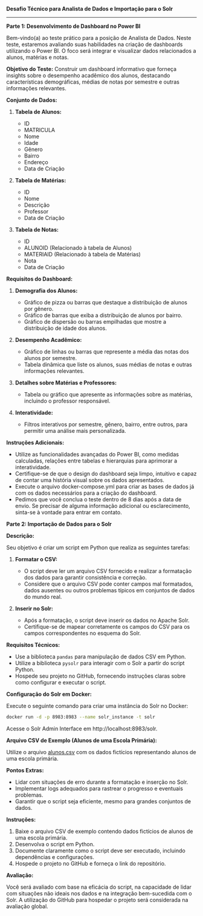 **Desafio Técnico para Analista de Dados e Importação para o Solr**

---

**Parte 1: Desenvolvimento de Dashboard no Power BI**

Bem-vindo(a) ao teste prático para a posição de Analista de Dados. Neste teste, estaremos avaliando suas habilidades na criação de dashboards utilizando o Power BI. O foco será integrar e visualizar dados relacionados a alunos, matérias e notas.

**Objetivo do Teste:**
Construir um dashboard informativo que forneça insights sobre o desempenho acadêmico dos alunos, destacando características demográficas, médias de notas por semestre e outras informações relevantes.

**Conjunto de Dados:**
1. **Tabela de Alunos:**
   - ID
   - MATRICULA
   - Nome
   - Idade
   - Gênero
   - Bairro
   - Endereço
   - Data de Criação

2. **Tabela de Matérias:**
   - ID
   - Nome
   - Descrição
   - Professor
   - Data de Criação

3. **Tabela de Notas:**
   - ID
   - ALUNOID (Relacionado à tabela de Alunos)
   - MATERIAID (Relacionado à tabela de Matérias)
   - Nota
   - Data de Criação

**Requisitos do Dashboard:**

1. **Demografia dos Alunos:**
   - Gráfico de pizza ou barras que destaque a distribuição de alunos por gênero.
   - Gráfico de barras que exiba a distribuição de alunos por bairro.
   - Gráfico de dispersão ou barras empilhadas que mostre a distribuição de idade dos alunos.

2. **Desempenho Acadêmico:**
   - Gráfico de linhas ou barras que represente a média das notas dos alunos por semestre.
   - Tabela dinâmica que liste os alunos, suas médias de notas e outras informações relevantes.

3. **Detalhes sobre Matérias e Professores:**
   - Tabela ou gráfico que apresente as informações sobre as matérias, incluindo o professor responsável.

4. **Interatividade:**
   - Filtros interativos por semestre, gênero, bairro, entre outros, para permitir uma análise mais personalizada.

**Instruções Adicionais:**
- Utilize as funcionalidades avançadas do Power BI, como medidas calculadas, relações entre tabelas e hierarquias para aprimorar a interatividade.
- Certifique-se de que o design do dashboard seja limpo, intuitivo e capaz de contar uma história visual sobre os dados apresentados.
- Execute o arquivo docker-compose.yml para criar as bases de dados já com os dados necessários para a criação do dashboard.
- Pedimos que você conclua o teste dentro de 8 dias após a data de envio. Se precisar de alguma informação adicional ou esclarecimento, sinta-se à vontade para entrar em contato.

**Parte 2: Importação de Dados para o Solr**

**Descrição:**

Seu objetivo é criar um script em Python que realiza as seguintes tarefas:

1. **Formatar o CSV:**
   - O script deve ler um arquivo CSV fornecido e realizar a formatação dos dados para garantir consistência e correção.
   - Considere que o arquivo CSV pode conter campos mal formatados, dados ausentes ou outros problemas típicos em conjuntos de dados do mundo real.

2. **Inserir no Solr:**
   - Após a formatação, o script deve inserir os dados no Apache Solr. 
   - Certifique-se de mapear corretamente os campos do CSV para os campos correspondentes no esquema do Solr.

**Requisitos Técnicos:**

- Use a biblioteca `pandas` para manipulação de dados CSV em Python.
- Utilize a biblioteca `pysolr` para interagir com o Solr a partir do script Python.
- Hospede seu projeto no GitHub, fornecendo instruções claras sobre como configurar e executar o script.

**Configuração do Solr em Docker:**

Execute o seguinte comando para criar uma instância do Solr no Docker:

```bash
docker run -d -p 8983:8983 --name solr_instance -t solr
```

Acesse o Solr Admin Interface em http://localhost:8983/solr.

**Arquivo CSV de Exemplo (Alunos de uma Escola Primária):**

Utilize o arquivo [alunos.csv](https://raw.githubusercontent.com/joaomarceloubc/desafio-engenheiro-dados2/main/aluno.csv) com os dados fictícios representando alunos de uma escola primária. 

**Pontos Extras:**

- Lidar com situações de erro durante a formatação e inserção no Solr.
- Implementar logs adequados para rastrear o progresso e eventuais problemas.
- Garantir que o script seja eficiente, mesmo para grandes conjuntos de dados.

**Instruções:**

1. Baixe o arquivo CSV de exemplo contendo dados fictícios de alunos de uma escola primária.
2. Desenvolva o script em Python.
3. Documente claramente como o script deve ser executado, incluindo dependências e configurações.
4. Hospede o projeto no GitHub e forneça o link do repositório.

**Avaliação:**

Você será avaliado com base na eficácia do script, na capacidade de lidar com situações não ideais nos dados e na integração bem-sucedida com o Solr. A utilização do GitHub para hospedar o projeto será considerada na avaliação global.
